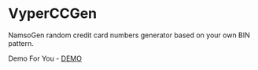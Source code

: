 # VyperCCGen
NamsoGen random credit card numbers generator based on your own BIN pattern.


Demo For You - [DEMO](https://avipatilpro.github.io/cc_gen/)
